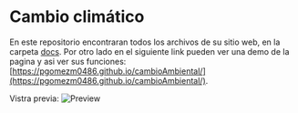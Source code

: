 # Cambio climático
En este repositorio encontraran todos los archivos de su sitio web, en la carpeta [docs](https://github.com/pgomezm0486/cambioAmbiental/tree/master/docs). Por otro lado en el siguiente link pueden ver una demo de la pagina y asi ver sus funciones: [https://pgomezm0486.github.io/cambioAmbiental/](https://pgomezm0486.github.io/cambioAmbiental/).

Vistra previa:
![Preview](https://github.com/pgomezm0486/cambioAmbiental/blob/master/docs/Preview.jpg)
